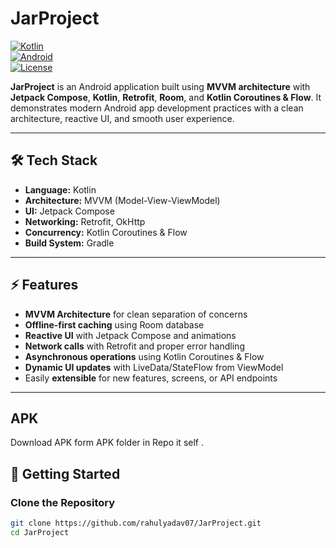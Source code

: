 # JarProject

[![Kotlin](https://img.shields.io/badge/Kotlin-100%25-orange)](https://kotlinlang.org/)  
[![Android](https://img.shields.io/badge/Android-Compose-blue)](https://developer.android.com/jetpack/compose)  
[![License](https://img.shields.io/badge/License-MIT-green)](LICENSE)

**JarProject** is an Android application built using **MVVM architecture** with **Jetpack Compose**, **Kotlin**, **Retrofit**, **Room**, and **Kotlin Coroutines & Flow**. It demonstrates modern Android app development practices with a clean architecture, reactive UI, and smooth user experience.  

---

## 🛠 Tech Stack

- **Language:** Kotlin  
- **Architecture:** MVVM (Model-View-ViewModel)  
- **UI:** Jetpack Compose  
- **Networking:** Retrofit, OkHttp  
- **Concurrency:** Kotlin Coroutines & Flow  
- **Build System:** Gradle  

---


## ⚡ Features

- **MVVM Architecture** for clean separation of concerns  
- **Offline-first caching** using Room database  
- **Reactive UI** with Jetpack Compose and animations  
- **Network calls** with Retrofit and proper error handling  
- **Asynchronous operations** using Kotlin Coroutines & Flow  
- **Dynamic UI updates** with LiveData/StateFlow from ViewModel  
- Easily **extensible** for new features, screens, or API endpoints  

---

## APK
Download APK form APK folder in Repo it self .


## 🚀 Getting Started

### Clone the Repository

```bash
git clone https://github.com/rahulyadav07/JarProject.git
cd JarProject
